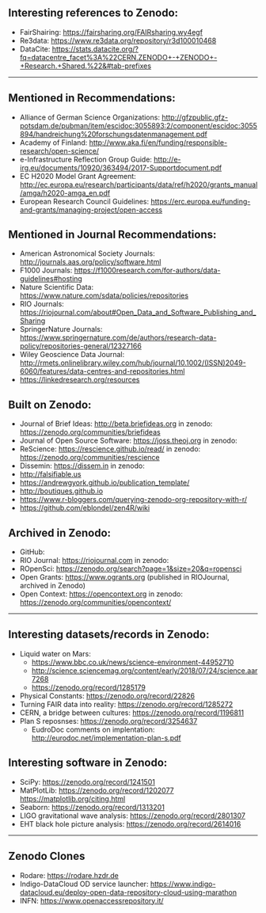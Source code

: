 ## Interesting references to Zenodo:
- FairShairing: https://fairsharing.org/FAIRsharing.wy4egf 
- Re3data: https://www.re3data.org/repository/r3d100010468 
- DataCite: https://stats.datacite.org/?fq=datacentre_facet%3A%22CERN.ZENODO+-+ZENODO+-+Research.+Shared.%22&#tab-prefixes 

---
## Mentioned in Recommendations:
- Alliance of German Science Organizations: http://gfzpublic.gfz-potsdam.de/pubman/item/escidoc:3055893:2/component/escidoc:3055894/handreichung%20forschungsdatenmanagement.pdf
- Academy of Finland: http://www.aka.fi/en/funding/responsible-research/open-science/
- e-Infrastructure Reflection Group Guide: http://e-irg.eu/documents/10920/363494/2017-Supportdocument.pdf
- EC H2020 Model Grant Agreement: http://ec.europa.eu/research/participants/data/ref/h2020/grants_manual/amga/h2020-amga_en.pdf
- European Research Council Guidelines: https://erc.europa.eu/funding-and-grants/managing-project/open-access

## Mentioned in Journal Recommendations:
- American Astronomical Society Journals: http://journals.aas.org/policy/software.html
- F1000 Journals: https://f1000research.com/for-authors/data-guidelines#hosting
- Nature Scientific Data: https://www.nature.com/sdata/policies/repositories
- RIO Journals: https://riojournal.com/about#Open_Data_and_Software_Publishing_and_Sharing
- SpringerNature Journals: https://www.springernature.com/de/authors/research-data-policy/repositories-general/12327166
- Wiley Geoscience Data Journal: http://rmets.onlinelibrary.wiley.com/hub/journal/10.1002/(ISSN)2049-6060/features/data-centres-and-repositories.html
- https://linkedresearch.org/resources

## Built on Zenodo:
- Journal of Brief Ideas: http://beta.briefideas.org in zenodo: https://zenodo.org/communities/briefideas
- Journal of Open Source Software: https://joss.theoj.org in zenodo: 
- ReScience: https://rescience.github.io/read/ in zenodo: https://zenodo.org/communities/rescience
- Dissemin: https://dissem.in in zenodo:
- http://falsifiable.us 
- https://andrewgyork.github.io/publication_template/
- http://boutiques.github.io 
- https://www.r-bloggers.com/querying-zenodo-org-repository-with-r/
- https://github.com/eblondel/zen4R/wiki

## Archived in Zenodo:
- GitHub: 
- RIO Journal: https://riojournal.com in zenodo: 
- ROpenSci: https://zenodo.org/search?page=1&size=20&q=ropensci
- Open Grants: https://www.ogrants.org (published in RIOJournal, archived in Zenodo)
- Open Context: https://opencontext.org in zenodo: https://zenodo.org/communities/opencontext/

---
## Interesting datasets/records in Zenodo:
- Liquid water on Mars:
  - https://www.bbc.co.uk/news/science-environment-44952710
  - http://science.sciencemag.org/content/early/2018/07/24/science.aar7268
  - https://zenodo.org/record/1285179
- Physical Constants: https://zenodo.org/record/22826
- Turning FAIR data into reality: https://zenodo.org/record/1285272
- CERN, a bridge between cultures: https://zenodo.org/record/1196811
- Plan S reposnses: https://zenodo.org/record/3254637
  - EudroDoc comments on implentation: http://eurodoc.net/implementation-plan-s.pdf

## Interesting software in Zenodo:
- SciPy: https://zenodo.org/record/1241501
- MatPlotLib: https://zenodo.org/record/1202077 https://matplotlib.org/citing.html
- Seaborn: https://zenodo.org/record/1313201
- LIGO gravitational wave analysis: https://zenodo.org/record/2801307
- EHT black hole picture analysis: https://zenodo.org/record/2614016

---
## Zenodo Clones
- Rodare: https://rodare.hzdr.de
- Indigo-DataCloud OD service launcher: https://www.indigo-datacloud.eu/deploy-open-data-repository-cloud-using-marathon
- INFN: https://www.openaccessrepository.it/

